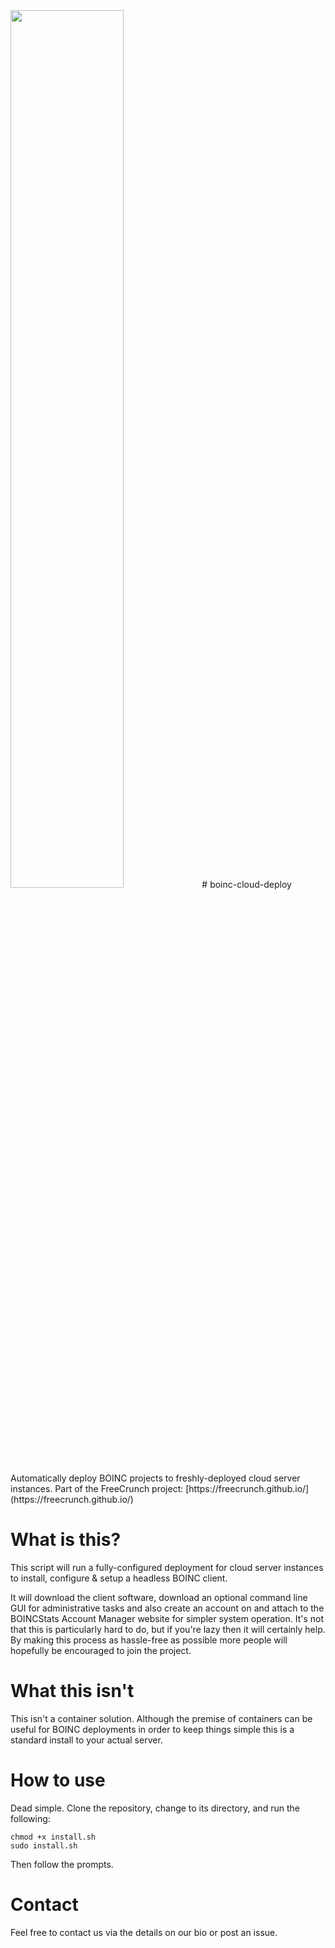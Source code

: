 
<img src="https://pasteboard.co/images/HqcBMsm.png/download" width="60%" height="60%">
# boinc-cloud-deploy
Automatically deploy BOINC projects to freshly-deployed cloud server instances. Part of the FreeCrunch project: [https://freecrunch.github.io/](https://freecrunch.github.io/)

# What is this?
This script will run a fully-configured deployment for cloud server instances to install, configure & setup a headless BOINC client.

It will download the client software, download an optional command line GUI for administrative tasks and also create an account on and attach to the BOINCStats Account Manager website for simpler system operation. It's not that this is particularly hard to do, but if you're lazy then it will certainly help. By making this process as hassle-free as possible more people will hopefully be encouraged to join the project.

# What this isn't
This isn't a container solution. Although the premise of containers can be useful for BOINC deployments in order to keep things simple this is a standard install to your actual server.

# How to use
Dead simple. Clone the repository, change to its directory, and run the following:

```
chmod +x install.sh
sudo install.sh
```

Then follow the prompts.

# Contact
Feel free to contact us via the details on our bio or post an issue.

